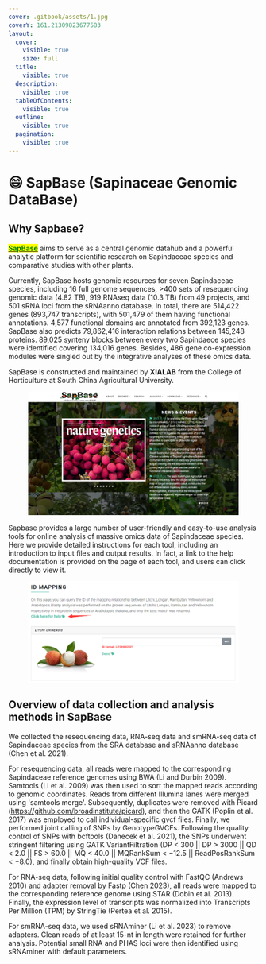 ```yaml
---
cover: .gitbook/assets/1.jpg
coverY: 161.21309823677583
layout:
  cover:
    visible: true
    size: full
  title:
    visible: true
  description:
    visible: true
  tableOfContents:
    visible: true
  outline:
    visible: true
  pagination:
    visible: true
---
```


# 😄 SapBase (Sapinaceae Genomic DataBase)

## Why Sapbase?

[<mark style="color:green;">**SapBase**</mark>](http://www.sapindaceae.com/) aims to serve as a central genomic datahub and a powerful analytic platform for scientific research on Sapindaceae species and comparative studies with other plants.

Currently, SapBase hosts genomic resources for seven Sapindaceae species, including 16 full genome sequences, >400 sets of resequencing genomic data (4.82 TB), 919 RNAseq data (10.3 TB) from 49 projects, and 501 sRNA loci from the sRNAanno database. In total, there are 514,422 genes (893,747 transcripts), with 501,479 of them having functional annotations. 4,577 functional domains are annotated from 392,123 genes. SapBase also predicts 79,862,416 interaction relations between 145,248 proteins. 89,025 synteny blocks between every two Sapindaece species were identified covering 134,016 genes. Besides, 486 gene co-expression modules were singled out by the integrative analyses of these omics data.

SapBase is constructed and maintained by **XIALAB** from the College of Horticulture at South China Agricultural University.

<figure><img src=".gitbook/assets/image (1).png" alt=""><figcaption></figcaption></figure>

Sapbase provides a large number of user-friendly and easy-to-use analysis tools for online analysis of massive omics data of Sapindaceae species. Here we provide detailed instructions for each tool, including an introduction to input files and output results. In fact, a link to the help documentation is provided on the page of each tool, and users can click directly to view it.

<figure><img src=".gitbook/assets/image (2).png" alt=""><figcaption></figcaption></figure>

## Overview of data collection and analysis methods in SapBase

We collected the resequencing data, RNA-seq data and smRNA-seq data of Sapindaceae species from the SRA database and sRNAanno database (Chen et al. 2021).&#x20;

For resequencing data, all reads were mapped to the corresponding Sapindaceae reference genomes using BWA (Li and Durbin 2009). Samtools (Li et al. 2009) was then used to sort the mapped reads according to genomic coordinates. Reads from different Illumina lanes were merged using 'samtools merge'. Subsequently, duplicates were removed with Picard (https://github.com/broadinstitute/picard), and then the GATK (Poplin et al. 2017) was employed to call individual-specific gvcf files. Finally, we performed joint calling of SNPs by GenotypeGVCFs. Following the quality control of SNPs with bcftools (Danecek et al. 2021), the SNPs underwent stringent filtering using GATK VariantFiltration (DP < 300 || DP > 3000 || QD < 2.0 || FS > 60.0 || MQ < 40.0 || MQRankSum < −12.5 || ReadPosRankSum < −8.0), and finally obtain high-quality VCF files.&#x20;

For RNA-seq data, following initial quality control with FastQC (Andrews 2010) and adapter removal by Fastp (Chen 2023), all reads were mapped to the corresponding reference genome using STAR (Dobin et al. 2013). Finally, the expression level of transcripts was normalized into Transcripts Per Million (TPM) by StringTie (Pertea et al. 2015).&#x20;

For smRNA-seq data, we used sRNAminer (Li et al. 2023) to remove adapters. Clean reads of at least 15-nt in length were retained for further analysis. Potential small RNA and PHAS loci were then identified using sRNAminer with default parameters.

